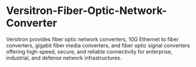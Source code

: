 # Versitron-Fiber-Optic-Network-Converter
Versitron provides fiber optic network converters, 10G Ethernet to fiber converters, gigabit fiber media converters, and fiber optic signal converters offering high-speed, secure, and reliable connectivity for enterprise, industrial, and defense network infrastructures.
